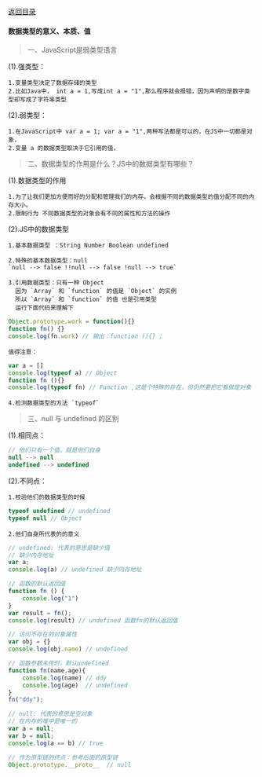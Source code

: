 [返回目录](./README.md)

#### 数据类型的意义、本质、值

> 一、JavaScript是弱类型语言
 
(1).强类型：

    1.变量类型决定了数据存储的类型
    2.比如Java中， int a = 1,写成int a = "1",那么程序就会报错，因为声明的是数字类型却写成了字符串类型
(2).弱类型：

    1.在JavaScript中 var a = 1; var a = "1",两种写法都是可以的，在JS中一切都是对象，
    2.变量 a 的数据类型取决于它引用的值，


> 二、数据类型的作用是什么？JS中的数据类型有哪些？

(1).数据类型的作用

    1.为了让我们更加方便而好的分配和管理我们的内存，会根据不同的数据类型的值分配不同的内存大小。
    2.限制行为 不同数据类型的对象会有不同的属性和方法的操作

(2).JS中的数据类型

    1.基本数据类型 ：String Number Boolean undefined 

    2.特殊的基本数据类型：null
    `null --> false !!null --> false !null --> true`

    3.引用数据类型：只有一种 Object
      因为 `Array` 和 `function` 的值是 `Object` 的实例
      所以 `Array` 和 `function` 的值 也是引用类型
      运行下面代码来理解下
```JavaScript
Object.prototype.work = function(){}
function fn() {}
console.log(fn.work) // 输出：function (){} ; 
```
        
    值得注意：
```JavaScript
var a = []
console.log(typeof a) // Object 
function fn (){}
console.log(typeof fn) // Function ,这是个特殊的存在，但仍然要把它看做是对象
```

    4.检测数据类型的方法 `typeof` 



> 三、null 与 undefined 的区别

(1).相同点：
```javaScript
// 他们只有一个值，就是他们自身
null --> null
undefined --> undefined
```

(2).不同点：

    1.校验他们的数据类型的时候
```javaScript
typeof undefined // undefined
typeof null // Object
```
    2.他们自身所代表的的意义
```javaScript
// undefined: 代表的意思是缺少值
// 缺少内存地址
var a;
console.log(a) // undefined 缺少内存地址

// 函数的默认返回值
function fn () {
    console.log("1")
}
var result = fn();
console.log(result) // undefined 函数fn的默认返回值

// 访问不存在的对象属性
var obj = {}
console.log(obj.name) // undefined 

// 函数参数未传时，默认undefined
function fn(name,age){
    console.log(name) // ddy
    console.log(age)  // undefined
}
fn("ddy");
```

```javaScript
// null: 代表的意思是空对象
// 在内存的堆中是唯一的
var a = null;
var b = null;
console.log(a == b) // true

// 作为原型链的终点：参考后面的原型链
Object.prototype.__proto__  // null

```
               
